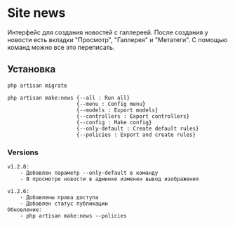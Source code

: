 # Site news

Интерфейс для создания новостей с галлереей. После создания у новости есть вкладки "Просмотр", "Галлерея" и "Метатеги". С помощью команд можно все это переписать.

## Установка

    php artisan migrate

    php artisan make:news {--all : Run all}
                          {--menu : Config menu}
                          {--models : Export models}
                          {--controllers : Export controllers}
                          {--config : Make config}
                          {--only-default : Create default rules}
                          {--policies : Export and create rules}

### Versions

    v1.2.8:
        - Добавлен параметр --only-default в команду
        - В просмотре новости в админке изменен вывод изображения
    
    v1.2.6:
        - Добавлены права доступа
        - Добавлен статус публикации
    Обновление:
        - php artisan make:news --policies